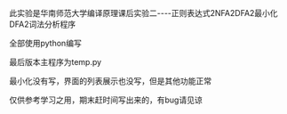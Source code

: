 此实验是华南师范大学编译原理课后实验二----正则表达式2NFA2DFA2最小化DFA2词法分析程序

全部使用python编写

最后版本主程序为temp.py

最小化没有写，界面的列表展示也没写，但是其他功能正常

仅供参考学习之用，期末赶时间写出来的，有bug请见谅